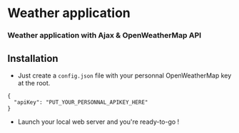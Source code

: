 # Weather application 
### Weather application with Ajax  &amp; OpenWeatherMap API

## Installation
+ Just create a `config.json` file with your personnal OpenWeatherMap key at the root.
```
{
  "apiKey": "PUT_YOUR_PERSONNAL_APIKEY_HERE"
}
```

+ Launch your local web server and you're ready-to-go !
